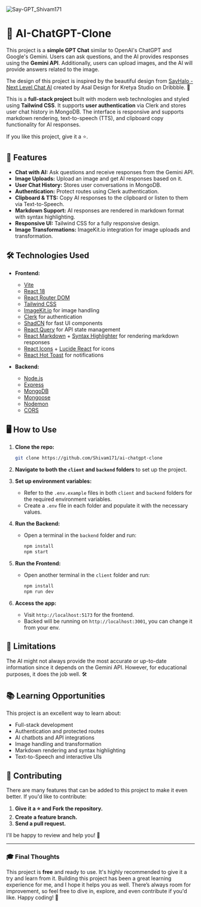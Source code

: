 ![Say-GPT_Shivam171](https://github.com/user-attachments/assets/f2ac241c-8f04-4415-a541-1e9ca596b52f)

# 🧠 AI-ChatGPT-Clone

This project is a **simple GPT Chat** similar to OpenAI's ChatGPT and Google's Gemini. Users can ask questions, and the AI provides responses using the **Gemini API**. Additionally, users can upload images, and the AI will provide answers related to the image.

The design of this project is inspired by the beautiful design from [SayHalo - Next Level Chat AI](https://dribbble.com/shots/24631824-SayHalo-Next-Level-Chat-AI) created by Asal Design for Kretya Studio on Dribbble. 🎨

This is a **full-stack project** built with modern web technologies and styled using **Tailwind CSS**. It supports **user authentication** via Clerk and stores user chat history in MongoDB. The interface is responsive and supports markdown rendering, text-to-speech (TTS), and clipboard copy functionality for AI responses.

If you like this project, give it a ⭐.

## 🚀 Features

- **Chat with AI:** Ask questions and receive responses from the Gemini API.
- **Image Uploads:** Upload an image and get AI responses based on it.
- **User Chat History:** Stores user conversations in MongoDB.
- **Authentication:** Protect routes using Clerk authentication.
- **Clipboard & TTS:** Copy AI responses to the clipboard or listen to them via Text-to-Speech.
- **Markdown Support:** AI responses are rendered in markdown format with syntax highlighting.
- **Responsive UI:** Tailwind CSS for a fully responsive design.
- **Image Transformations:** ImageKit.io integration for image uploads and transformation.

## 🛠️ Technologies Used

- **Frontend:**

  - [Vite](https://vitejs.dev/)
  - [React 18](https://react.dev/learn/start-a-new-react-project)
  - [React Router DOM](https://reactrouter.com/en/main/start/tutorial)
  - [Tailwind CSS](https://tailwindcss.com/docs/installation)
  - [ImageKit.io](https://imagekit.io/docs) for image handling
  - [Clerk](https://clerk.com/) for authentication
  - [ShadCN](https://ui.shadcn.com/docs/installation) for fast UI components
  - [React Query](https://tanstack.com/query/latest/docs/framework/react/installation) for API state management
  - [React Markdown](https://www.npmjs.com/package/react-markdown) + [Syntax Highlighter](https://www.npmjs.com/package/react-syntax-highlighter) for rendering markdown responses
  - [React Icons](https://react-icons.github.io/react-icons/) + [Lucide React](https://lucide.dev/guide/installation) for icons
  - [React Hot Toast](https://react-hot-toast.com/docs) for notifications

- **Backend:**
  - [Node.js](https://nodejs.org/en)
  - [Express](https://expressjs.com/)
  - [MongoDB](https://www.mongodbtutorial.org/)
  - [Mongoose](https://mongoosejs.com/)
  - [Nodemon](https://www.npmjs.com/package/nodemon)
  - [CORS](https://www.npmjs.com/package/cors)

## 🖥️ How to Use

1. **Clone the repo:**

   ```bash
   git clone https://github.com/Shivam171/ai-chatgpt-clone
   ```

2. **Navigate to both the `client` and `backend` folders** to set up the project.

3. **Set up environment variables:**

   - Refer to the `.env.example` files in both `client` and `backend` folders for the required environment variables.
   - Create a `.env` file in each folder and populate it with the necessary values.

4. **Run the Backend:**

   - Open a terminal in the `backend` folder and run:

     ```bash
     npm install
     npm start
     ```

5. **Run the Frontend:**

   - Open another terminal in the `client` folder and run:

     ```bash
     npm install
     npm run dev
     ```

6. **Access the app:**
   - Visit `http://localhost:5173` for the frontend.
   - Backed will be running on `http://localhost:3001`, you can change it from your env.

## 🚧 Limitations

The AI might not always provide the most accurate or up-to-date information since it depends on the Gemini API. However, for educational purposes, it does the job well. 🛠️

## 📚 Learning Opportunities

This project is an excellent way to learn about:

- Full-stack development
- Authentication and protected routes
- AI chatbots and API integrations
- Image handling and transformation
- Markdown rendering and syntax highlighting
- Text-to-Speech and interactive UIs

## 🤝 Contributing

There are many features that can be added to this project to make it even better. If you'd like to contribute:

1. **Give it a ⭐ and Fork the repository.**
2. **Create a feature branch.**
3. **Send a pull request.**

I'll be happy to review and help you! 🙌

---

### 🎓 Final Thoughts

This project is **free** and ready to use. It's highly recommended to give it a try and learn from it. Building this project has been a great learning experience for me, and I hope it helps you as well. There’s always room for improvement, so feel free to dive in, explore, and even contribute if you'd like. Happy coding! 🚀
